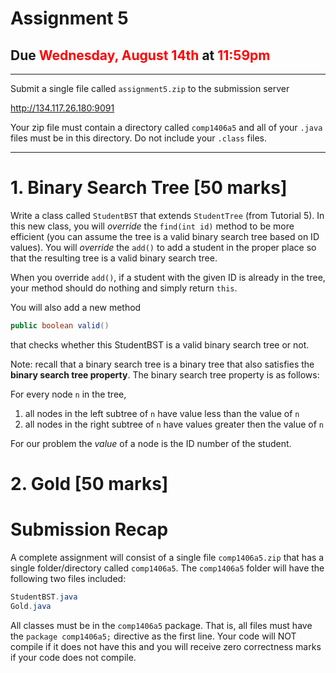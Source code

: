 # Assignment 5

## Due  <span style="color:red">Wednesday, August 14th</span> at <span style="color:red">11:59pm</span>

---

Submit a single file called `assignment5.zip` to the submission server

http://134.117.26.180:9091

Your zip file must contain a directory called `comp1406a5` and all of your  `.java` files must be in this directory. Do not include your `.class` files.


---


# 1. Binary Search Tree [50 marks]

Write a class called `StudentBST` that extends `StudentTree` (from Tutorial 5). In this new class, you will _override_ the `find(int id)` method to be more efficient (you can assume the tree is a valid binary search tree based on ID values). You will _override_ the `add()`
to add a student in the proper place so that the resulting tree is a valid binary search tree.

When you override `add()`, if a student with the given ID is already in the tree, your method should do nothing and simply return `this`. 

You will also add a new method

```java
public boolean valid()
```

that checks whether this StudentBST is a valid binary search tree or not.

Note: recall that a binary search tree is a binary tree that also satisfies the **binary search tree property**. The binary search tree property is as follows:

For every node `n` in the tree, 
1) all nodes in the left subtree of `n` have value less than the value of `n`
2) all nodes in the right subtree of `n` have values greater then the value of `n`

For our problem the _value_ of a node is the ID number of the student.  

# 2. Gold [50 marks]


# Submission Recap

A complete assignment will consist of a single file `comp1406a5.zip` that has a single folder/directory called `comp1406a5`. The `comp1406a5` folder will have the following two files included:

```java
StudentBST.java
Gold.java
```

All classes must be in the `comp1406a5` package. That is, all files must have the `package comp1406a5;` directive as the first line. Your code will NOT compile if it does not have this and you will receive zero correctness marks if your code does not compile.
